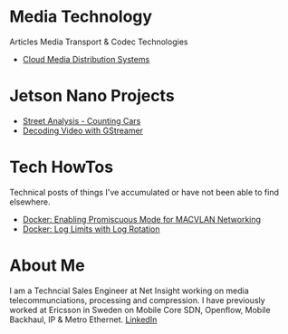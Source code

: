 


# Media Technology
Articles Media Transport & Codec Technologies

- [Cloud Media Distribution Systems](./media/cloud-media-distribution.md)


# Jetson Nano Projects

- [Street Analysis - Counting Cars](./jetson/countingtraffic01.md)
- [Decoding Video with GStreamer](./jetson/decoder.md)


# Tech HowTos
Technical posts of things I've accumulated or have not been able to find elsewhere.

- [Docker: Enabling Promiscuous Mode for MACVLAN Networking](./docker/macvlan01.md)
- [Docker: Log Limits with Log Rotation](./docker/log1.md)



# About Me

I am a Techncial Sales Engineer at Net Insight working on media telecommunciations, processing and compression. I have previously worked at Ericsson in Sweden on Mobile Core SDN, Openflow, Mobile Backhaul, IP & Metro Ethernet.
[LinkedIn](https://www.linkedin.com/in/nathaniel-ho-30434a11/)
